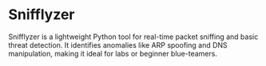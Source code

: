 # Snifflyzer
 Snifflyzer is a lightweight Python tool for real-time packet sniffing and basic threat detection. It identifies anomalies like ARP spoofing and DNS manipulation, making it ideal for labs or beginner blue-teamers.
